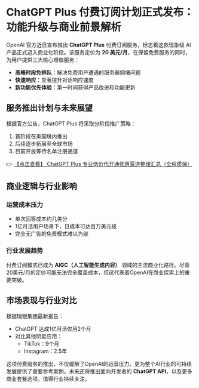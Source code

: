 # ChatGPT Plus 付费订阅计划正式发布：功能升级与商业前景解析

OpenAI 官方近日宣布推出 **ChatGPT Plus** 付费订阅服务，标志着这款现象级 AI 产品正式迈入商业化阶段。该服务定价为 **20 美元/月**，在保留免费服务的同时，为用户提供三大核心增值服务：

- **高峰时段免排队**：解决免费用户遭遇的服务器拥堵问题
- **快速响应**：显著提升对话响应速度
- **新功能优先体验**：第一时间获得产品改进和功能更新

## 服务推出计划与未来展望

根据官方公告，ChatGPT Plus 将采取分阶段推广策略：
1. 首阶段在美国境内推出
2. 后续逐步拓展至全球市场
3. 目前开放等待名单注册通道

👉 [【点击查看】 ChatGPT Plus 专业低价代开通优惠渠道整理汇总（全程质保）](https://bit.ly/DaiKai)

## 商业逻辑与行业影响

### 运营成本压力
- 单次回答成本约几美分
- 1亿月活用户场景下，日成本可达百万美元级
- 完全无广告的免费模式难以为继

### 行业发展趋势
付费订阅模式已成为 **AIGC（人工智能生成内容）** 领域的主流商业化路径。尽管20美元/月的定价可能无法完全覆盖成本，但这代表着OpenAI在商业探索上的重要突破。

## 市场表现与行业对比

根据瑞银集团最新报告：
- ChatGPT 达成1亿月活仅用2个月
- 对比其他明星应用：
  - TikTok：9个月
  - Instagram：2.5年

这项付费服务的推出，不仅缓解了OpenAI的运营压力，更为整个AI行业的可持续发展提供了重要参考案例。未来还将推出面向开发者的 **ChatGPT API**，以及更多商业套餐选项，值得行业持续关注。